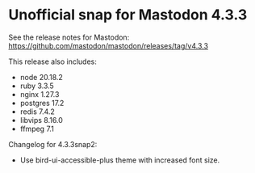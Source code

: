 # Unofficial snap for Mastodon 4.3.3

See the release notes for Mastodon: https://github.com/mastodon/mastodon/releases/tag/v4.3.3

This release also includes:

* node 20.18.2
* ruby 3.3.5
* nginx 1.27.3
* postgres 17.2
* redis 7.4.2
* libvips 8.16.0
* ffmpeg 7.1

Changelog for 4.3.3snap2:

* Use bird-ui-accessible-plus theme with increased font size.
